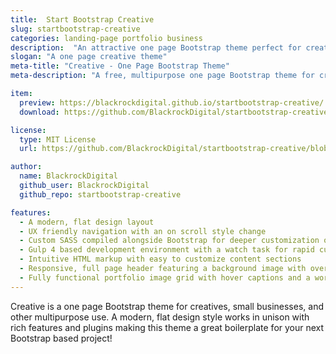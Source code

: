 ```yaml
---
title:  Start Bootstrap Creative
slug: startbootstrap-creative
categories: landing-page portfolio business
description:  "An attractive one page Bootstrap theme perfect for creative portfolios and businesses"
slogan: "A one page creative theme"
meta-title: "Creative - One Page Bootstrap Theme"
meta-description: "A free, multipurpose one page Bootstrap theme for creatives, businesses, and more. All Start Bootstrap templates are free to download and open source."

item:
  preview: https://blackrockdigital.github.io/startbootstrap-creative/
  download: https://github.com/BlackrockDigital/startbootstrap-creative/archive/gh-pages.zip

license:
  type: MIT License
  url: https://github.com/BlackrockDigital/startbootstrap-creative/blob/master/LICENSE

author:
  name: BlackrockDigital
  github_user: BlackrockDigital
  github_repo: startbootstrap-creative

features:
  - A modern, flat design layout
  - UX friendly navigation with an on scroll style change
  - Custom SASS compiled alongside Bootstrap for deeper customization options
  - Gulp 4 based development environment with a watch task for rapid custom development
  - Intuitive HTML markup with easy to customize content sections
  - Responsive, full page header featuring a background image with overlay and vertically centered content
  - Fully functional portfolio image grid with hover captions and a working lightbox gallery
---
```

Creative is a one page Bootstrap theme for creatives, small businesses, and other multipurpose use. A modern, flat design style works in unison with rich features and plugins making this theme a great boilerplate for your next Bootstrap based project!